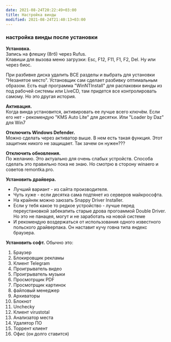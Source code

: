 ```yaml
---
date: 2021-08-24T20:22:49+03:00
title: Настройка винды
modified: 2021-08-24T21:40:13+03:00
---
```


### настройка винды после установки

**Установка.**  
Запись на флешку (8гб) через Rufus.  
Клавиши для вызова меню загрузки: Esc, F12, F11, F1, F2, Del. Ну или через биос.

При разбивке диска удалить ВСЕ разделы и выбрать для установки "Незанятое место". Установщик сам сделает разбивку оптимальным образом. Есть ещё программа "WinNTInstall" для распаковки винды из под рабочей системы или LiveCD, там придется все контролировать самому. Но это другая история.

**Активация.**  
Когда винда установится, активировать ее лучше всего ключём. Если его нет - рекомендую "KMS Auto Lite" для десятки. Или "Loader by Daz" для Win7

**Отключить Windows Defender.**  
Можно сделать через активатор выше. В нем есть такая функция. Этот защитник никого не защищает. Так зачем он нужен???

**Отключить обновления.**  
По желанию. Это актуально для очень слабых устройств. Способа сделать это правильно пока не знаю. Но смотрю в сторону winaero и советов remontka.pro.

**Установить драйвера.**  
- Лучший вариант - из сайта производителя.
- Чуть хуже - если десятка сама подтянет из серверов майкрософта.
- На крайняк можно заюзать Snappy Driver Installer. 
- Если у тебя какое то редкое устройство - лучше перед переустановкой забекапить старые дрова прогоаммой Double Driver. Но это не панацея, могут и не заработать на новой системе
- И рекомендую воздержаться от использования одного известного польского драйверпака. Он наставит кучу говна типа яндекс браузера.

**Установить софт.** Обычно это: 
1. Браузер
1. Блокировщик рекламы
1. Клиент Telegram
1. Проигрыватель видео 
1. Проигрыватель музыки
1. Просмотрщик PDF
1. Просмотрщик картинок
1. файловый менеджер
1. Архиваторы
1. Блокнот
1. Unchecky
1. Клиент virustotal
1. Анализатор места
1. Удалятор ПО
1. Торрент клиент
1. Офис (он долго ставится)





